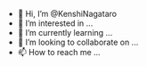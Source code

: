 - 👋 Hi, I’m @KenshiNagataro
- 👀 I’m interested in ...
- 🌱 I’m currently learning ...
- 💞️ I’m looking to collaborate on ...
- 📫 How to reach me ...

<!---
KenshiNagataro/KenshiNagataro is a ✨ special ✨ repository because its `README.md` (this file) appears on your GitHub profile.
You can click the Preview link to take a look at your changes.
--->
